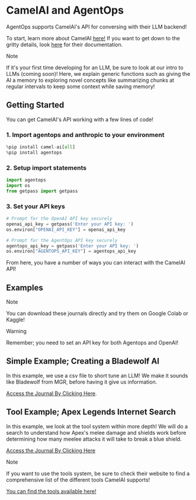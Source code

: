# CamelAI and AgentOps

AgentOps supports CamelAI's API for conversing with their LLM backend!

To start, learn more about CamelAI [here!](https://www.camel-ai.org)
If you want to get down to the gritty details, look [here](https://docs.camel-ai.org) for their documentation.


> [!NOTE]
> If it's your first time developing for an LLM, be sure to look at our intro to LLMs (coming soon)! Here, we explain generic functions such as giving the AI a memory to exploring novel concepts like summarizing chunks at regular intervals to keep some context while saving memory!

## Getting Started

You can get CamelAI's API working with a few lines of code!

### 1. Import agentops and anthropic to your environment

```python
%pip install camel-ai[all]
%pip install agentops
```

### 2. Setup import statements

```python
import agentops
import os
from getpass import getpass
```

### 3. Set your API keys

```python
# Prompt for the OpenAI API key securely
openai_api_key = getpass('Enter your API key: ')
os.environ["OPENAI_API_KEY"] = openai_api_key

# Prompt for the AgentOps API key securely
agentops_api_key = getpass('Enter your API key: ')
os.environ["AGENTOPS_API_KEY"] = agentops_api_key
```

From here, you have a number of ways you can interact with the CamelAI API!

## Examples

> [!NOTE]
> You can download these journals directly and try them on Google Colab or Kaggle!


> [!WARNING]
> Remember; you need to set an API key for both Agentops and OpenAI!


## Simple Example; Creating a Bladewolf AI

In this example, we use a csv file to short tune an LLM! We make it sounds like Bladewolf from MGR, before having it give us information.

[Access the Journal By Clicking Here](./camelai-simple-example.ipynb).

## Tool Example; Apex Legends Internet Search

In this example, we look at the tool system within more depth! We will do a search to understand how Apex's melee damage and shields work before determining how many meelee attacks it will take to break a blue shield.

[Access the Journal By Clicking Here](./camelai-multi-agent-example.ipynb)






> [!NOTE]
> If you want to use the tools system, be sure to check their website to find a comprehensive list of the different tools CamelAI supports!


[You can find the tools available here!](https://docs.camel-ai.org/key_modules/tools.html#passing-tools-to-chatagent)







